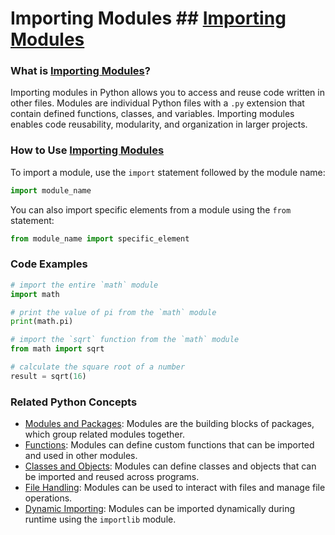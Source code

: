 # Importing Modules ## [Importing Modules](./../importing-modules/)

### What is [Importing Modules](./../importing-modules/)?

Importing modules in Python allows you to access and reuse code written in other files. Modules are individual Python files with a `.py` extension that contain defined functions, classes, and variables. Importing modules enables code reusability, modularity, and organization in larger projects.

### How to Use [Importing Modules](./../importing-modules/)

To import a module, use the `import` statement followed by the module name:

```python
import module_name
```

You can also import specific elements from a module using the `from` statement:

```python
from module_name import specific_element
```

### Code Examples

```python
# import the entire `math` module
import math

# print the value of pi from the `math` module
print(math.pi)
```

```python
# import the `sqrt` function from the `math` module
from math import sqrt

# calculate the square root of a number
result = sqrt(16)
```

### Related Python Concepts

- [Modules and Packages](./../modules-and-packages/): Modules are the building blocks of packages, which group related modules together.
- [Functions](./../functions/): Modules can define custom functions that can be imported and used in other modules.
- [Classes and Objects](./../classes-and-objects/): Modules can define classes and objects that can be imported and reused across programs.
- [File Handling](./../file-handling/): Modules can be used to interact with files and manage file operations.
- [Dynamic Importing](./../dynamic-importing/): Modules can be imported dynamically during runtime using the `importlib` module.